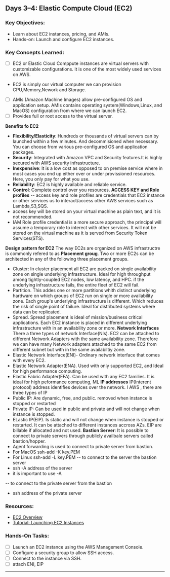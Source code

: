 ## **Days 3–4: Elastic Compute Cloud (EC2)**

### **Key Objectives:**

- Learn about EC2 instances, pricing, and AMIs.
- Hands-on: Launch and configure EC2 instances.

### **Key Concepts Learned:**

- [ ] EC2 or Elastic Cloud Comppute instances are virtual servers with customizable configurations. It is one of the most widely used services on AWS.
- EC2 is simply our virtual computer we can provision CPU,Memory,Nework and Storage.
- [ ] AMIs (Amazon Machine Images) allow pre-configured OS and application setup. AMIs contains operating system(Windows,Linux, and MacOS) configuration from where we can launch EC2.
- [ ] Provides full or root access to the virtual server.

**Benefits fo EC2**

- **Flexibility/Elasticity**: Hundreds or thousands of virtual servers can by launched within a few minutes. And decommisioned when necessary. You can choose from various pre-configured OS and application packages.
- **Security**: Integrated with Amazon VPC and Security features.It is highly secured with AWS security infrastructure.
- **Inexpensive**: It is a low cost as opposed to on premise service where in most cases you end up either over or under provissioned resources. Here, you only pay for what you use.
- **Reliability**: EC2 is highly available and reliable service.
- **Control**: Complete control over you resources.
**ACCESS KEY and Role profiles**
-- access key and role profiles are credentials that EC2 instance or other services us to interact/access other AWS services such as Lambda,S3,SQS.
- access key will be stored on your virtual machine as plain text, and it is not recommended.
- IAM Role profile credential is a more secure approach, the principal will assume a temporary role to interect with other services. It will not be stored on the virtual machine as it is served from Security Token Services(STS).

**Design pattern for EC2**
The way EC2s are organized on AWS infrastructre is commonly refered to as **Placement groug**. Two or more EC2s can be architected in any of the following three placement groups.
- Cluster: In cluster placement all EC2 are packed on single availability zone on single underlying infrastructure. Ideal for high throughput among tightly-coupled EC2 nodes, low latency, and HPC. if the underlying infrastructure fails, the entire fleet of EC2 will fail.
- Partition. This addes one or more partitions whith distinct underlying hardware on which groups of EC2 run on single or more availability zone. Each group's underlying infrastructure is different. Which reduces the risk of single point of failure. Ideal for distributed systems where data can be replicated.
- Spread. Spread placement is ideal of mission/business critical applications. Each EC2 instance is placed in different underlying infrastructure with in an availability zone or more.
**Network Interfaces**
There a three types of network Interface(NIs). EC2 can be attached to different Network Adapters with the same availability zone. Therefore we can have many Network adapters attached to the same EC2 from different subnet but with in the same availabiltiy zone.
- Elastic Network Interface(ENI)- Ordinary network interface that comes with every EC2. 
- Elastic Network Adapter(ENA). Used with only supported EC2, and Ideal for high performance computing.
- Elastic Fabric Adapter(EFA). Can be used with any EC2 families. It is ideal for high peformance computing, ML
**IP addresses**
IP(Interent protocol) address identifies devices over the network. I AWS , there are three types of IP
- Public IP: Are dynamic, free, and public. removed when instance is stopped or restarted
- Private IP: Can be used in public and private and will not change when instance is stopped.
- ELastic IP(EIP). Is static and will not change when instance is stopped or restarted. It can be attached to different instances accross AZs. EIP are billable if allocated and not used.
**Bastion Server**:
It is possible to connect to private servers through publicly availbale servers called bastion/hopper. 
- Agent forwarding is used to connect to private server from bastion.
- For MacOS ssh-add -K key.PEM
- For Linux ssh-add -L key.PEM
--
to connect to the server the bastion server
- ssh -A address of the server
- it is important to use -A 

--
to connect to the private server from the bastion
- ssh address of the private server

### **Resources:**

- [EC2 Overview](https://aws.amazon.com/ec2/)
- [Tutorial: Launching EC2 Instances](https://docs.aws.amazon.com/AWSEC2/latest/UserGuide/EC2_GetStarted.html)

### **Hands-On Tasks:**

- [ ] Launch an EC2 instance using the AWS Management Console.
- [ ] Configure a security group to allow SSH access.
- [ ] Connect to the instance via SSH.
- [ ] attach ENI, EIP

---
